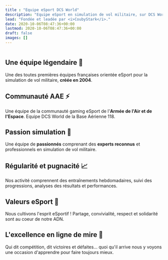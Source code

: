 ```yaml
---
title : "Equipe eSport DCS World"
description: "Equipe eSport en simulation de vol militaire, sur DCS World."
lead: "Fondée et leadée par <i>CoubyStark</i>."
date: 2020-10-06T08:47:36+00:00
lastmod: 2020-10-06T08:47:36+00:00
draft: false
images: []
---
```


<img class="mb-2 mx-auto d-block" src="../images/img_RPC_AAE.png" alt="" >

<section class="section section-sm">
  <div class="container">
    <div class="row justify-content-center text-center">
      <div class="col-lg-5">
        <h2 class="h4">Une équipe légendaire 🗿</h2>
        <p>Une des toutes premières équipes françaises orientée eSport pour la simulation de vol militaire, <b>créée en 2004</b>.</p>
      </div>
      <div class="col-lg-5">
        <h2 class="h4">Communauté AAE ⚡️</h2>
        <p>Une équipe de la communauté gaming eSport de l'<b>Armée de l'Air et de l'Espace</b>. Equipe DCS World de la Base Aérienne 118.</p>
      </div>
      <div class="col-lg-5">
        <h2 class="h4">Passion simulation 💖</h2>
        <p>Une équipe de <b>passionnés</b> comprenant des <b>experts reconnus</b> et professionnels en simulation de vol militaire.</p>
      </div>
    </div>
    <div class="row justify-content-center text-center">
      <div class="col-lg-5">
        <h2 class="h4">Régularité et pugnacité 📈</h2>
        <p>Nos activité comprennent des entraînements hebdomadaires, suivi des progressions, analyses des résultats et performances.</p>
      </div>
      <div class="col-lg-5">
        <h2 class="h4">Valeurs eSport 🙏</h2>
        <p>Nous cultivons l'esprit eSportif ! Partage, convivialité, respect et solidarité sont au coeur de notre ADN.</p>
      </div>
      <div class="col-lg-5">
        <h2 class="h4">L'excellence en ligne de mire 🎯</h2>
        <p>Qui dit compétition, dit victoires et défaites... quoi qu'il arrive nous y voyons une occasion d'apprendre pour faire toujours mieux.</p>
      </div>
    </div>
  </div>
</section>
